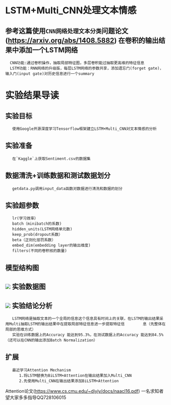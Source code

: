 LSTM+Multi_CNN处理文本情感
========================
  参考这篇使用`CNN网络处理文本分类`问题论文(https://arxiv.org/abs/1408.5882) 在卷积的输出结果中添加一个LSTM网络
  ------------
      CNN功能:通过卷积操作，抽取局部特征图，多层卷积能过抽取更高维的特征信息
      LSTM功能：RNN网络的升级版，每层LSTM网络的参数共享，添加遗忘门(forget gate)，输入门(input gate)对历史信息进行一个summary
 实验结果导读
 ============
   实验目标
   ------
       使用Google开源深度学习Tensorflow框架建立LSTM+Multi_CNN对文本情感的分析
   实验准备
   -------
       在`Kaggle`上获取Sentiment.csv的数据集
   数据清洗+训练数据和测试数据划分
   ------
       getdata.py调用input_data函数对数据进行清洗和数据的划分
   实验超参数
   ---------
       lr(学习效率）
       batch（minibatch的系数)
       hidden_units(LSTM网络单元数)
       keep_prob(dropout系数）
       beta（正则化惩罚系数）
       embed_dim(embedding layer的输出维度)
       filters(不同的卷积核的数量)
   模型结构图
   -------
![](https://github.com/CSTOMJason/LSTM_Multi_CNN/blob/master/model.JPG)
   实验数据图
  -------
![](https://github.com/CSTOMJason/LSTM_Multi_CNN/blob/master/result.JPG)
   实验结论分析
---
       LSTM网络是抽取文本的一个全局的信息这个信息具有时间上的关联，在LSTM的输出结果采用Multi抽取LSTM的输出结果中在提取局部特征信息进一步提取特征信        息（先整体在局部的思维方式）
       实验在训练数据上的Accuracy 能达到95.3%，在测试数据上的Accuracy 能达到84.5%（还可以在CNN的输出添加Batch Normalization）
   扩展
   -------
       最近学习Attention Mechanism 
          1.将LSTM替换为BiLSTM+Attention在输出结果加入Multi_CNN
          2.先使用Multi_CNN在输出结果添加BiLSTM+Attention 
Attention论文(https://www.cs.cmu.edu/~diyiy/docs/naacl16.pdf)
一名求知者望大家多多指导QQ728106015
                     
       
       
       
 
      
  
